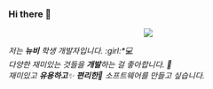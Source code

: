### Hi there 👋

<div align=center>
<a href="https://github.com/2SunE"><img src="https://hits.seeyoufarm.com/api/count/incr/badge.svg?url=https%3A%2F%2Fgithub.com%2F2SunE&count_bg=%23D1D3FF&title_bg=%239A92FF&icon=iconify.svg&icon_color=%23FFFFFF&title=2SunE&edge_flat=false"/></a>
</div>

<p>
  <em>
    저는 <b>뉴비</b> 학생 개발자입니다. :girl:*💻 <br>
    다양한 재미있는 것들을 <b>개발</b>하는 걸 좋아합니다. 🎁 <br>
    재미있고 <b>유용하고</b>✨ <b>편리한</b>🎉 소프트웨어를 만들고 싶습니다. 
  </em>  
</p>

